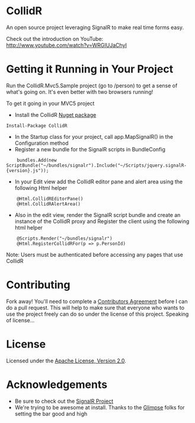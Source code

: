 CollidR
=======

An open source project leveraging SignalR to make real time forms easy.

Check out the introduction on YouTube:  
    http://www.youtube.com/watch?v=WRGIUJaChyI

Getting it Running in Your Project
=======
Run the CollidR.Mvc5.Sample project (go to /person) to get a sense of what's going on. It's even better with two browsers running!

To get it going in your MVC5 project
 * Install the CollidR [Nuget package](https://www.nuget.org/packages/CollidR/)

```
Install-Package CollidR
```

 * In the Startup class for your project, call app.MapSignalR() in the Configuration method 
 * Register a new bundle for the SignalR scripts in BundleConfig

```
    bundles.Add(new ScriptBundle("~/bundles/signalr").Include("~/Scripts/jquery.signalR-{version}.js"));
```

 * In your Edit view add the CollidR editor pane and alert area using the following Html helper

```
    @Html.CollidREditorPane()
    @Html.CollidRAlertArea()
```

* Also in the edit view, render the SignalR script bundle and create an instance of the CollidR proxy and Register the client using the following html helper

```
    @Scripts.Render("~/bundles/signalr")
    @Html.RegisterCollidRFor(p => p.PersonId)
```

Note: Users must be authenticated before accessing any pages that use CollidR

Contributing
=======
Fork away! You'll need to complete a [Contributors Agreement](http://sdrv.ms/195dLUH) before I can do a pull request. This will help to make sure that everyone who wants to use the project freely can do so under the license of this project.  Speaking of license...

License
=======
Licensed under the [Apache License, Version 2.0](https://github.com/MisterJames/CollidR/blob/master/LICENSE).

Acknowledgements
=======
 * Be sure to check out the [SignalR Project](https://github.com/signalr/signalr)
 * We're trying to be awesome at install. Thanks to the [Glimpse](https://github.com/Glimpse/Glimpse) folks for setting the bar good and high
  
 

